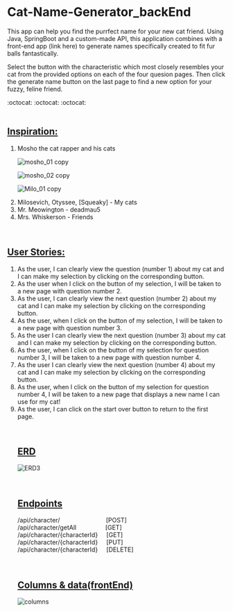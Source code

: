 # Cat-Name-Generator_backEnd
This app can help you find the purrfect name for your new cat friend. Using Java, SpringBoot and a custom-made API, this application combines with a front-end app (link here) to generate names specifically created to fit fur balls fantastically.

Select the button with the characteristic which most closely resembles your cat from the provided options on each of the four quesion pages. Then click the generate name button on the last page to find a new option for your fuzzy, feline friend.
&nbsp;&nbsp;
&nbsp;&nbsp;

:octocat: :octocat: :octocat:
&nbsp;&nbsp;
&nbsp;&nbsp;<br>
&nbsp;&nbsp;

## <ins> Inspiration: </ins>

<ol>
  <li>Mosho the cat rapper and his cats</li>

![mosho_01 copy](https://user-images.githubusercontent.com/77941853/156898149-d57e4268-ac91-4d99-9547-4e388d4fb215.jpg)

![mosho_02 copy](https://user-images.githubusercontent.com/77941853/156898252-a43f4f27-49f6-4503-8bf0-f78519556d8e.jpg)

![Milo_01 copy](https://user-images.githubusercontent.com/77941853/156898256-85539659-700e-4482-b6c9-0d88e77ac1f1.jpg)
&nbsp;&nbsp;

 <li>Milosevich, Otyssee, [Squeaky] - My cats</li>
  <li>Mr. Meowington - deadmau5</li>
  <li>Mrs. Whiskerson - Friends</li>
  
 </ol>
  
&nbsp;&nbsp;
## <ins> User Stories: </ins>

<ol>
<li>As the user, I can clearly view the question (number 1) about my cat and I can make my selection by clicking on the corresponding button.</li>

<li>As the user when I click on the button of my selection, I will be taken to a new page with question number 2.</li>

<li>As the user, I can clearly view the next question (number 2) about my cat and I can make my selection by clicking on the corresponding button.</li>

<li>As the user, when I click on the button of my selection, I will be taken to a new page with question number 3.</li>

<li>As the user I can clearly view the next question (number 3) about my cat and I can make my selection by clicking on the corresponding button.</li>

<li>As the user, when I click on the button of my selection for question number 3, I will be taken to a new page with question number 4.</li>
  
<li>As the user I can clearly view the next question (number 4) about my cat and I can make my selection by clicking on the corresponding button.</li>
  
<li>As the user, when I click on the button of my selection for question number 4, I will be taken to a new page that displays a new name I can use for my cat!</li>
<li>As the user, I can click on the start over button to return to the first page.</li>

&nbsp;&nbsp;
## <ins> ERD </ins>

![ERD3](https://user-images.githubusercontent.com/77941853/157526750-8837bac5-c331-4576-a077-0df6a377221f.jpg)
  

&nbsp;&nbsp;
## <ins> Endpoints </ins>
  
/api/character/&nbsp;&nbsp;&nbsp;&nbsp;&nbsp;&nbsp;&nbsp;&nbsp;&nbsp;&nbsp;&nbsp;&nbsp;&nbsp;&nbsp;&nbsp;&nbsp;&nbsp;&nbsp;&nbsp;&nbsp;&nbsp;&nbsp;&nbsp;&nbsp;&nbsp;&nbsp;&nbsp;[POST]<br>
/api/character/getAll&nbsp;&nbsp;&nbsp;&nbsp;&nbsp;&nbsp;&nbsp;&nbsp;&nbsp;&nbsp;&nbsp;&nbsp;&nbsp;&nbsp;&nbsp;&nbsp;&nbsp;[GET]<br>
/api/character/{characterId}&nbsp;&nbsp;&nbsp;&nbsp;&nbsp;[GET]<br>
/api/character/{characterId}&nbsp;&nbsp;&nbsp;&nbsp;&nbsp;[PUT]<br>
/api/character/{characterId}&nbsp;&nbsp;&nbsp;&nbsp;&nbsp;[DELETE]<br>

  
&nbsp;&nbsp;
## <ins> Columns & data(frontEnd) </ins> 
  
![columns](https://user-images.githubusercontent.com/77941853/157526713-9c00ba57-81f8-4ea6-a278-f7a6ee21ae3f.jpg) 
